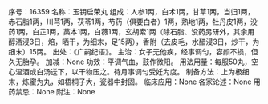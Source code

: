 序号：16359
名称：玉钥启荣丸
组成：人参1两，白术1两，甘草1两，当归1两，赤石脂1两，川芎1两，茯苓1两，芍药（俱要白者）1两，熟地1两，牡丹皮1两，没药1两，白芷1两，藁本1两，白薇1两，玄胡索1两（除石脂、没药另研外，其余用醇酒浸3日，焙，晒干，为细末，足15两），香附（去皮毛，水醋浸3日，炒干，为细末）15两。
出处：《广嗣纪语》。
主治：女子无他疾，经事调匀，容颜不损，但久无胎孕。
加减：None
功效：平调气血，鼓作微阳。
用法用量：每服50丸，空心温酒或白汤送下，以干物压之。待月事调匀受妊为度。
制备方法：上为极细末，炼蜜为丸，如梧桐子大，瓷器中封固。
临床应用：None
各家论述：None
用药禁忌：None
附注：None
